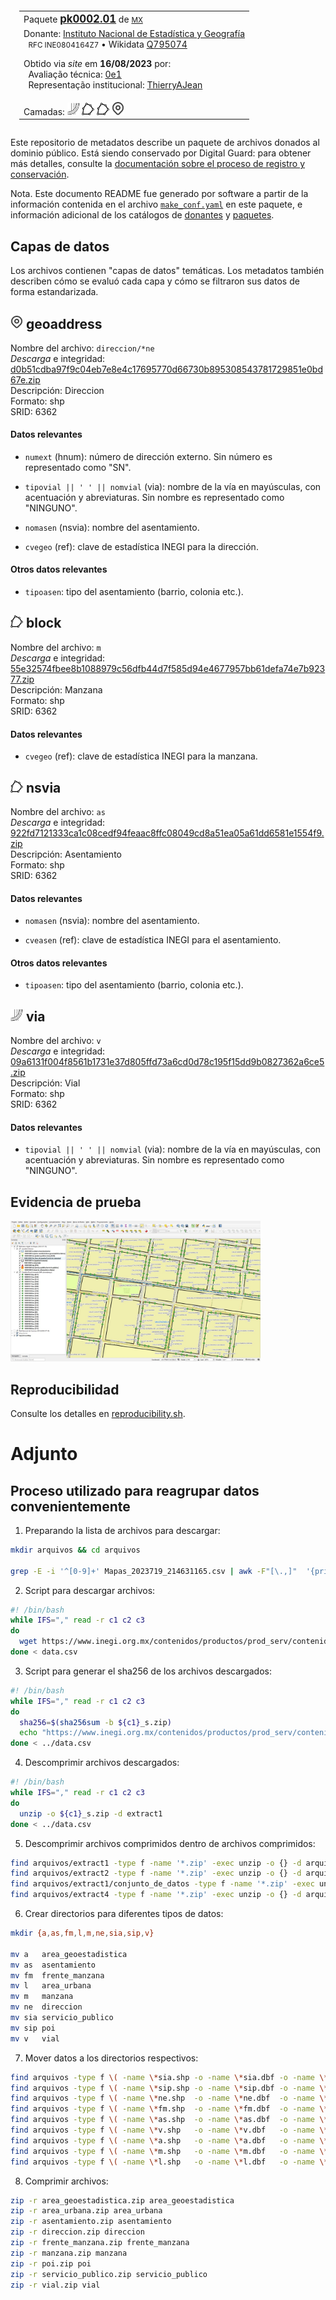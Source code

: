 <aside>
<table align="right" style="padding: 1em">
<tr><td>Paquete <a target="_git" title="Enlace canónico a git para este paquete." href="https://git.digital-guard.org/preserv-MX/blob/main/data/_pk0002.01"><big><b>pk0002.01</b></big></a> de <small><a target="_afacodes" title="Jurisdicción" href="https://afa.codes/MX">MX</a></small>
</td></tr>
<tr><td>
Donante: <a rel="external" target="_doador" href="https://www.inegi.org.mx">Instituto Nacional de Estadística y Geografía</a>
<br/>&nbsp; <small>RFC INE0804164Z7</small> • Wikidata <a rel="external" target="_doador" title="Enlace del descriptor Wikidata del donante" href="https://www.wikidata.org/wiki/Q795074">Q795074</a></small><br/>

Obtido via <i>site</i> em <b>16/08/2023</b> por:
<br/>&nbsp; Avaliação técnica: <a rel="external" target="_gitPerson" title="Usuario de Git" href="https://github.com/0e1">0e1</a>
<br/>&nbsp; Representação institucional: <a rel="external" target="_gitPerson" title="Usuario de" href="https://github.com/ThierryAJean">ThierryAJean</a><br/>
</td></tr>
<tr><td>Camadas: <a title="via" href="#-via"><img src="https://raw.githubusercontent.com/digital-guard/preserv/main/docs/assets/layerIcon-via.png" alt="via" width="20"/></a> <a title="block" href="#-block"><img src="https://raw.githubusercontent.com/digital-guard/preserv/main/docs/assets/layerIcon-block.png" alt="block" width="20"/></a> <a title="nsvia" href="#-nsvia"><img src="https://raw.githubusercontent.com/digital-guard/preserv/main/docs/assets/layerIcon-nsvia.png" alt="nsvia" width="20"/></a> <a title="geoaddress" href="#-geoaddress"><img src="https://raw.githubusercontent.com/digital-guard/preserv/main/docs/assets/layerIcon-geoaddress.png" alt="geoaddress" width="20"/></a> </td></tr>

</table>
</aside>

<section>

Este repositorio de metadatos describe un paquete de archivos donados al dominio público. Está siendo conservado por Digital Guard: para obtener más detalles, consulte la [documentación sobre el proceso de registro y conservación](https://wiki.addressforall.org/doc/Documentação_Digital-guard).

Nota. Este documento README fue generado por software a partir de la información contenida en el archivo [`make_conf.yaml`](https://git.digital-guard.org/preserv-MX/blob/main/data/_pk0002.01/make_conf.yaml) en este paquete, e información adicional de los catálogos de [donantes](https://git.digital-guard.org/preserv-BR/blob/main/data/donor.csv) y [paquetes](https://git.digital-guard.org/preserv-BR/blob/main/data/donatedPack.csv).

# Capas de datos

Los archivos contienen "capas de datos" temáticas. Los metadatos también describen cómo se evaluó cada capa y cómo se filtraron sus datos de forma estandarizada.

## <img src="https://raw.githubusercontent.com/digital-guard/preserv/main/docs/assets/layerIcon-geoaddress.png" alt="geoaddress" width="20"/> geoaddress

Nombre del archivo: `direccion/*ne`<br/>*Descarga* e integridad: [d0b51cdba97f9c04eb7e8e4c17695770d66730b895308543781729851e0bd67e.zip](http://dl.digital-guard.org/d0b51cdba97f9c04eb7e8e4c17695770d66730b895308543781729851e0bd67e.zip)<br/>Descripción: Direccion<br/>Formato: shp<br/>SRID: 6362

#### Datos relevantes
* `numext` (hnum): número de dirección externo. Sin número es representado como "SN".

* `tipovial || ' ' || nomvial` (via): nombre de la vía en mayúsculas, con acentuación y abreviaturas. Sin nombre es representado como "NINGUNO".

* `nomasen` (nsvia): nombre del asentamiento.

* `cvegeo` (ref): clave de estadística INEGI para la dirección.

#### Otros datos relevantes
* `tipoasen`: tipo del asentamiento (barrio, colonia etc.).

## <img src="https://raw.githubusercontent.com/digital-guard/preserv/main/docs/assets/layerIcon-block.png" alt="block" width="20"/> block

Nombre del archivo: `m`<br/>*Descarga* e integridad: [55e32574fbee8b1088979c56dfb44d7f585d94e4677957bb61defa74e7b92377.zip](http://dl.digital-guard.org/55e32574fbee8b1088979c56dfb44d7f585d94e4677957bb61defa74e7b92377.zip)<br/>Descripción: Manzana<br/>Formato: shp<br/>SRID: 6362

#### Datos relevantes
* `cvegeo` (ref): clave de estadística INEGI para la manzana.

## <img src="https://raw.githubusercontent.com/digital-guard/preserv/main/docs/assets/layerIcon-nsvia.png" alt="nsvia" width="20"/> nsvia

Nombre del archivo: `as`<br/>*Descarga* e integridad: [922fd7121333ca1c08cedf94feaac8ffc08049cd8a51ea05a61dd6581e1554f9.zip](http://dl.digital-guard.org/922fd7121333ca1c08cedf94feaac8ffc08049cd8a51ea05a61dd6581e1554f9.zip)<br/>Descripción: Asentamiento<br/>Formato: shp<br/>SRID: 6362

#### Datos relevantes
* `nomasen` (nsvia): nombre del asentamiento.

* `cveasen` (ref): clave de estadística INEGI para el asentamiento.

#### Otros datos relevantes
* `tipoasen`: tipo del asentamiento (barrio, colonia etc.).

## <img src="https://raw.githubusercontent.com/digital-guard/preserv/main/docs/assets/layerIcon-via.png" alt="via" width="20"/> via

Nombre del archivo: `v`<br/>*Descarga* e integridad: [09a6131f004f8561b1731e37d805ffd73a6cd0d78c195f15dd9b0827362a6ce5.zip](http://dl.digital-guard.org/09a6131f004f8561b1731e37d805ffd73a6cd0d78c195f15dd9b0827362a6ce5.zip)<br/>Descripción: Vial<br/>Formato: shp<br/>SRID: 6362

#### Datos relevantes
* `tipovial || ' ' || nomvial` (via): nombre de la vía en mayúsculas, con acentuación y abreviaturas. Sin nombre es representado como "NINGUNO".

# Evidencia de prueba
<img src="evidenceTest.png" width="400"/>

</section>
<section>

# Reproducibilidad

Consulte los detalles en [reproducibility.sh](https://git.digital-guard.org/preserv-MX/blob/main/data/_pk0002.01/reproducibility.sh).

</section>

# Adjunto

## Proceso utilizado para reagrupar datos convenientemente

1. Preparando la lista de archivos para descargar:

```sh
mkdir arquivos && cd arquivos

grep -E -i '^[0-9]+' Mapas_2023719_214631165.csv | awk -F"[\.,]"  '{print $1","$3","$12}' | sed 's/, /,/g;s/Urbanas/urbana/;s/Rurales/rural/;s/ /_/g' > data.csv
```

2. Script para descargar archivos:

```sh
#! /bin/bash
while IFS="," read -r c1 c2 c3
do
  wget https://www.inegi.org.mx/contenidos/productos/prod_serv/contenidos/espanol/bvinegi/productos/geografia/${c2}/SHP_2/${c3}/${c1}_s.zip
done < data.csv
```

3. Script para generar el sha256 de los archivos descargados:

```sh
#! /bin/bash
while IFS="," read -r c1 c2 c3
do
  sha256=$(sha256sum -b ${c1}_s.zip)
  echo "https://www.inegi.org.mx/contenidos/productos/prod_serv/contenidos/espanol/bvinegi/productos/geografia/${c2}/SHP_2/${c3}/${c1}_s.zip,${sha256}" >> ../sha256_originales.csv
done < ../data.csv
```

4. Descomprimir archivos descargados:

```sh
#! /bin/bash
while IFS="," read -r c1 c2 c3
do
  unzip -o ${c1}_s.zip -d extract1
done < ../data.csv
```

5. Descomprimir archivos comprimidos dentro de archivos comprimidos:

```sh
find arquivos/extract1 -type f -name '*.zip' -exec unzip -o {} -d arquivos/extract2 \; &> logunzip2
find arquivos/extract2 -type f -name '*.zip' -exec unzip -o {} -d arquivos/extract3 \; &> logunzip3
find arquivos/extract1/conjunto_de_datos -type f -name '*.zip' -exec unzip -o {} -d arquivos/extract4 \; &> logunzip4
find arquivos/extract4 -type f -name '*.zip' -exec unzip -o {} -d arquivos/extract5 \; &> logunzip5
```

6. Crear directorios para diferentes tipos de datos:

```sh
mkdir {a,as,fm,l,m,ne,sia,sip,v}

mv a   area_geoestadistica
mv as  asentamiento
mv fm  frente_manzana
mv l   area_urbana
mv m   manzana
mv ne  direccion
mv sia servicio_publico
mv sip poi
mv v   vial
```

7. Mover datos a los directorios respectivos:

```sh
find arquivos -type f \( -name \*sia.shp -o -name \*sia.dbf -o -name \*sia.prj -o -name \*sia.shx -o -name \*sia.shp.xml \) -exec mv -t arquivos_r/servicio_publico {} +
find arquivos -type f \( -name \*sip.shp -o -name \*sip.dbf -o -name \*sip.prj -o -name \*sip.shx -o -name \*sip.shp.xml \) -exec mv -t arquivos_r/poi {} +
find arquivos -type f \( -name \*ne.shp  -o -name \*ne.dbf  -o -name \*ne.prj  -o -name \*ne.shx  -o -name \*ne.shp.xml  \) -exec mv -t arquivos_r/direccion  {} +
find arquivos -type f \( -name \*fm.shp  -o -name \*fm.dbf  -o -name \*fm.prj  -o -name \*fm.shx  -o -name \*fm.shp.xml  \) -exec mv -t arquivos_r/frente_manzana  {} +
find arquivos -type f \( -name \*as.shp  -o -name \*as.dbf  -o -name \*as.prj  -o -name \*as.shx  -o -name \*as.shp.xml  \) -exec mv -t arquivos_r/asentamiento  {} +
find arquivos -type f \( -name \*v.shp   -o -name \*v.dbf   -o -name \*v.prj   -o -name \*v.shx   -o -name \*v.shp.xml   \) -exec mv -t arquivos_r/vial   {} +
find arquivos -type f \( -name \*a.shp   -o -name \*a.dbf   -o -name \*a.prj   -o -name \*a.shx   -o -name \*a.shp.xml   \) -exec mv -t arquivos_r/area_geoestadistica {} +
find arquivos -type f \( -name \*m.shp   -o -name \*m.dbf   -o -name \*m.prj   -o -name \*m.shx   -o -name \*m.shp.xml   \) -exec mv -t arquivos_r/manzana   {} +
find arquivos -type f \( -name \*l.shp   -o -name \*l.dbf   -o -name \*l.prj   -o -name \*l.shx   -o -name \*l.shp.xml   \) -exec mv -t arquivos_r/area_urbana   {} +
```
8. Comprimir archivos:

```sh
zip -r area_geoestadistica.zip area_geoestadistica
zip -r area_urbana.zip area_urbana
zip -r asentamiento.zip asentamiento
zip -r direccion.zip direccion
zip -r frente_manzana.zip frente_manzana
zip -r manzana.zip manzana
zip -r poi.zip poi
zip -r servicio_publico.zip servicio_publico
zip -r vial.zip vial
```

